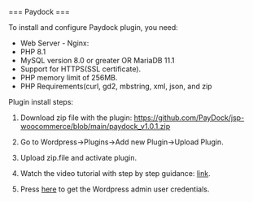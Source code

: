 === Paydock ===

To install and configure Paydock plugin, you need:

* Web Server - Nginx:
* PHP 8.1
* MySQL version 8.0 or greater OR MariaDB 11.1 
* Support for HTTPS(SSL certificate).
* PHP memory limit of 256MB.
* PHP Requirements(curl, gd2, mbstring, xml, json, and zip


Plugin install steps:

1. Download zip file with the plugin: 
https://github.com/PayDock/jsp-woocommerce/blob/main/paydock_v1.0.1.zip

2. Go to Wordpress->Plugins->Add new Plugin->Upload Plugin.

3. Upload zip.file and activate plugin.

4. Watch the video tutorial with step by step guidance: [link](https://www.loom.com/share/e3baad357d4444c6967ef4b96377784b?sid=4f21b0af-43f2-4081-9ce7-76bf946fa535).

5. Press [here](https://jetsoftpro.atlassian.net/wiki/spaces/Paydoc/pages/2607448306/Installing+plugin+the+first+time) to get the Wordpress admin user credentials.
